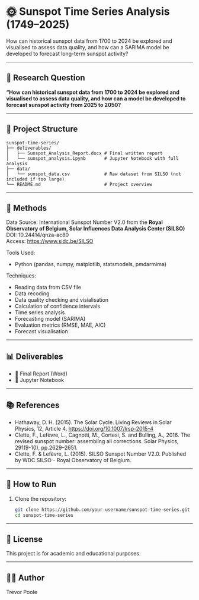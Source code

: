 # 🌞 Sunspot Time Series Analysis (1749–2025)

How can historical sunspot data from 1700 to 2024 be explored and visualised to assess data quality, and how can a SARIMA model be developed to forecast long-term sunspot activity?

---

## 📌 Research Question

**“How can historical sunspot data from 1700 to 2024 be explored and visualised to assess data quality, and how can a model be developed to forecast sunspot activity from 2025 to 2050?**

---

## 📁 Project Structure

```
sunspot-time-series/
├── deliverables/
│   ├── Sunspot_Analysis_Report.docx # Final written report
│   └── sunspot_analysis.ipynb       # Jupyter Notebook with full analysis
├── data/
│   └── sunspot_data.csv             # Raw dataset from SILSO (not included if too large)
└── README.md                        # Project overview
```

---

## 🧪 Methods
Data Source:
International Sunspot Number V2.0 from the **Royal Observatory of Belgium, Solar Influences Data Analysis Center (SILSO)**  
DOI: 10.24414/qnza-ac80  
Access: https://www.sidc.be/SILSO

Tools Used:
- Python (pandas, numpy, matplotlib, statsmodels, pmdarmima)

Techniques:
- Reading data from CSV file
- Data recoding
- Data quality checking and visialisation
- Calculation of confidence intervals
- Time series analysis
- Forecasting model (SARIMA)
- Evaluation metrics (RMSE, MAE, AIC)
- Forecast visualisation

---

## 📊 Deliverables

- 📄 Final Report (Word)
- 🧪 Jupyter Notebook

---

## 📚 References
- Hathaway, D. H. (2015). The Solar Cycle. Living Reviews in Solar Physics, 12, Article 4. https://doi.org/10.1007/lrsp-2015-4
- Clette, F., Lefèvre, L., Cagnotti, M., Cortesi, S. and Bulling, A., 2016. The revised sunspot number: assembling all corrections. Solar Physics, 291(9-10), pp.2629–2651.
- Clette, F. & Lefèvre, L. (2015). SILSO Sunspot Number V2.0. Published by WDC SILSO - Royal Observatory of Belgium.

---

## 🚀 How to Run

1. Clone the repository:
   ```bash
   git clone https://github.com/your-username/sunspot-time-series.git
   cd sunspot-time-series

---

## 📌 License
This project is for academic and educational purposes.

---

## 🙋‍♂️ Author
Trevor Poole
